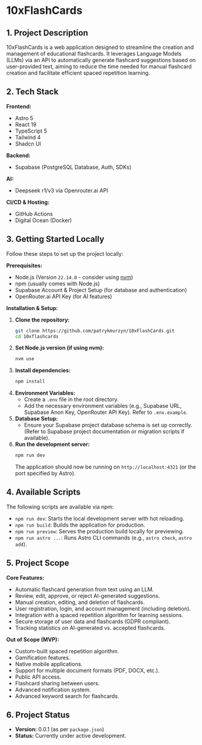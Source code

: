 # 10xFlashCards

## 1. Project Description

10xFlashCards is a web application designed to streamline the creation and management of educational flashcards. It leverages Language Models (LLMs) via an API to automatically generate flashcard suggestions based on user-provided text, aiming to reduce the time needed for manual flashcard creation and facilitate efficient spaced repetition learning.

## 2. Tech Stack

**Frontend:**

- Astro 5
- React 19
- TypeScript 5
- Tailwind 4
- Shadcn UI

**Backend:**

- Supabase (PostgreSQL Database, Auth, SDKs)

**AI:**

- Deepseek r1/v3 via Openrouter.ai API

**CI/CD & Hosting:**

- GitHub Actions
- Digital Ocean (Docker)

## 3. Getting Started Locally

Follow these steps to set up the project locally:

**Prerequisites:**

- Node.js (Version `22.14.0` - consider using [nvm](https://github.com/nvm-sh/nvm))
- npm (usually comes with Node.js)
- Supabase Account & Project Setup (for database and authentication)
- OpenRouter.ai API Key (for AI features)

**Installation & Setup:**

1.  **Clone the repository:**
    ```bash
    git clone https://github.com/patrykmurzyn/10xFlashCards.git
    cd 10xflashcards
    ```
2.  **Set Node.js version (if using nvm):**
    ```bash
    nvm use
    ```
3.  **Install dependencies:**
    ```bash
    npm install
    ```
4.  **Environment Variables:**
    - Create a `.env` file in the root directory.
    - Add the necessary environment variables (e.g., Supabase URL, Supabase Anon Key, OpenRouter API Key). Refer to `.env.example`.
5.  **Database Setup:**
    - Ensure your Supabase project database schema is set up correctly. (Refer to Supabase project documentation or migration scripts if available).
6.  **Run the development server:**
    ```bash
    npm run dev
    ```
    The application should now be running on `http://localhost:4321` (or the port specified by Astro).

## 4. Available Scripts

The following scripts are available via npm:

- `npm run dev`: Starts the local development server with hot reloading.
- `npm run build`: Builds the application for production.
- `npm run preview`: Serves the production build locally for previewing.
- `npm run astro ...`: Runs Astro CLI commands (e.g., `astro check`, `astro add`).

## 5. Project Scope

**Core Features:**

- Automatic flashcard generation from text using an LLM.
- Review, edit, approve, or reject AI-generated suggestions.
- Manual creation, editing, and deletion of flashcards.
- User registration, login, and account management (including deletion).
- Integration with a spaced repetition algorithm for learning sessions.
- Secure storage of user data and flashcards (GDPR compliant).
- Tracking statistics on AI-generated vs. accepted flashcards.

**Out of Scope (MVP):**

- Custom-built spaced repetition algorithm.
- Gamification features.
- Native mobile applications.
- Support for multiple document formats (PDF, DOCX, etc.).
- Public API access.
- Flashcard sharing between users.
- Advanced notification system.
- Advanced keyword search for flashcards.

## 6. Project Status

- **Version:** 0.0.1 (as per `package.json`)
- **Status:** Currently under active development.
